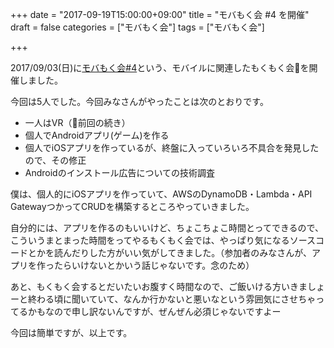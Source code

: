 +++
date = "2017-09-19T15:00:00+09:00"
title = "モバもく会 #4 を開催"
draft = false
categories = ["モバもく会"]
tags = ["モバもく会"]


+++


2017/09/03(日)に<a target="_blank" href="https://connpass.com/event/65722/">モバもく会#4</a>という、モバイルに関連したもくもく会を開催しました。

今回は5人でした。今回みなさんがやったことは次のとおりです。

* 一人はVR（前回の続き）
* 個人でAndroidアプリ(ゲーム)を作る
* 個人でiOSアプリを作っているが、終盤に入っていろいろ不具合を発見したので、その修正
* Androidのインストール広告についての技術調査

僕は、個人的にiOSアプリを作っていて、AWSのDynamoDB・Lambda・API GatewayつかってCRUDを構築するところやっていきました。

自分的には、アプリを作るのもいいけど、ちょこちょこ時間とってできるので、こういうまとまった時間をってやるもくもく会では、やっぱり気になるソースコードとかを読んだりした方がいい気がしてきました。（参加者のみなさんが、アプリを作ったらいけないとかいう話じゃないです。念のため）


あと、もくもく会するとだいたいお腹すく時間なので、ご飯いける方いきましょーと終わる頃に聞いていて、なんか行かないと悪いなという雰囲気にさせちゃってるかもなので申し訳ないんですが、ぜんぜん必須じゃないですよー

今回は簡単ですが、以上です。
